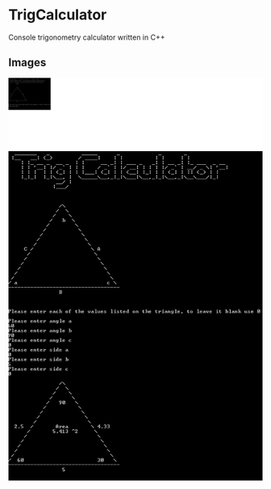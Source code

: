 # TrigCalculator
Console trigonometry calculator written in C++

## Images
![alt tag](https://raw.githubusercontent.com/VictorLeach96/TrigCalculator/master/Image_1.png)
![alt tag](https://raw.githubusercontent.com/VictorLeach96/TrigCalculator/master/Image_2.png)
